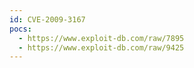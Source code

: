 ```yaml
---
id: CVE-2009-3167
pocs:
  - https://www.exploit-db.com/raw/7895
  - https://www.exploit-db.com/raw/9425
---
```


